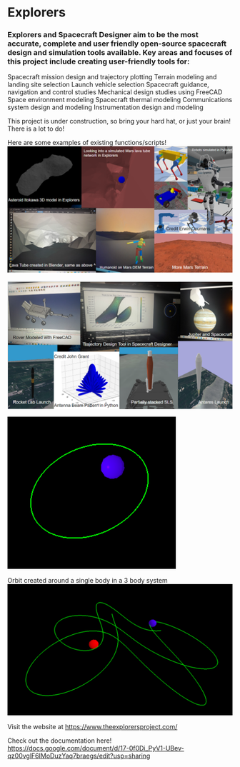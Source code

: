 # Explorers

### Explorers and Spacecraft Designer aim to be the most accurate, complete and user friendly open-source spacecraft design and simulation tools available. Key areas and focuses of this project include creating user-friendly tools for:

Spacecraft mission design and trajectory plotting
Terrain modeling and landing site selection
Launch vehicle selection
Spacecraft guidance, navigation and control studies
Mechanical design studies using FreeCAD
Space environment modeling
Spacecraft thermal modeling
Communications system design and modeling
Instrumentation design and modeling

This project is under construction, so bring your hard hat, or just your brain! There is a lot to do!

Here are some examples of existing functions/scripts!
![Image](Images/Current_Capabilities.png)

![Image](Images/Current_Capabilities2.png)

![Image](Images/SimpleOrbit.png)

Orbit created around a single body in a 3 body system
![Image](Images/3bodyOrbit.png)


Visit the website at https://www.theexplorersproject.com/

Check out the documentation here!
https://docs.google.com/document/d/17-0f0Di_PyV1-UBev-qz00vglF6IMoDuzYaq7braegs/edit?usp=sharing
